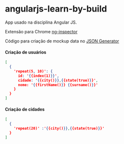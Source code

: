 # angularjs-learn-by-build
App usado na disciplina Angular JS.

Extensão para Chrome
[ng-inspector](https://chrome.google.com/webstore/detail/ng-inspect-for-angularjs/cidepfmbgngpdapgncfhpecbdhmnnemf)


Código para criação de mockup data no [JSON Generator](https://next.json-generator.com)

#### Criação de usuários
```JSON
[
  {
    'repeat(5, 10)': {
      id: '{{index(1)}}',
      cidade: '{{city()}},{{state(true)}}',
      nome: '{{firstName()}} {{surname()}}'
    }
  }
]
```

#### Criação de cidades
```JSON
[
  {
    'repeat(20)' :'{{city()}},{{state(true)}}'
  }
]
```